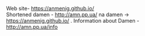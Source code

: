 Web site- https://anmenig.github.io/<br/>
Shortened damen - http://amn.pp.ua/ na damen → https://anmenig.github.io/ . Information about Damen - http://amn.pp.ua/info
